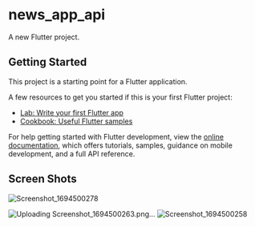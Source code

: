 # news_app_api

A new Flutter project.

## Getting Started

This project is a starting point for a Flutter application.

A few resources to get you started if this is your first Flutter project:

- [Lab: Write your first Flutter app](https://docs.flutter.dev/get-started/codelab)
- [Cookbook: Useful Flutter samples](https://docs.flutter.dev/cookbook)

For help getting started with Flutter development, view the
[online documentation](https://docs.flutter.dev/), which offers tutorials,
samples, guidance on mobile development, and a full API reference.

## Screen Shots
![Screenshot_1694500278](https://github.com/MohamedAEleanany/NewsApp/assets/116359570/6cd71a80-fcaa-470a-9ec5-646328a7cef4)

![Uploading Screenshot_1694500263.png…]()
![Screenshot_1694500258](https://github.com/MohamedAEleanany/NewsApp/assets/116359570/04ee8a76-8f8d-4053-a5b2-db2dbea8efbf)
